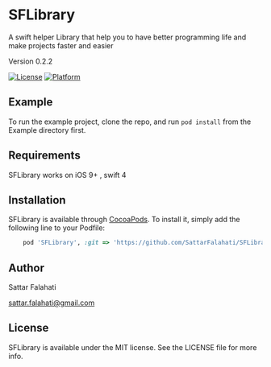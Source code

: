 # SFLibrary

A swift helper Library that help you to have better programming life and make projects faster and easier

Version 0.2.2

[![License](https://img.shields.io/cocoapods/l/SFLibrary.svg?style=flat)](http://cocoapods.org/pods/SFLibrary)
[![Platform](https://img.shields.io/cocoapods/p/SFLibrary.svg?style=flat)](http://cocoapods.org/pods/SFLibrary)

## Example

To run the example project, clone the repo, and run `pod install` from the Example directory first.

## Requirements
SFLibrary works on iOS 9+ , swift 4

## Installation

SFLibrary is available through [CocoaPods](http://cocoapods.org). To install
it, simply add the following line to your Podfile:

```ruby
    pod 'SFLibrary', :git => 'https://github.com/SattarFalahati/SFLibrary.git'
```

## Author

Sattar Falahati

sattar.falahati@gmail.com

## License

SFLibrary is available under the MIT license. See the LICENSE file for more info.
